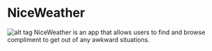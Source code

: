 NiceWeather
===========
![alt tag](http://imgur.com/gadTF2w)
NiceWeather is an app that allows users to find and browse compliment to get out of any awkward situations. 
